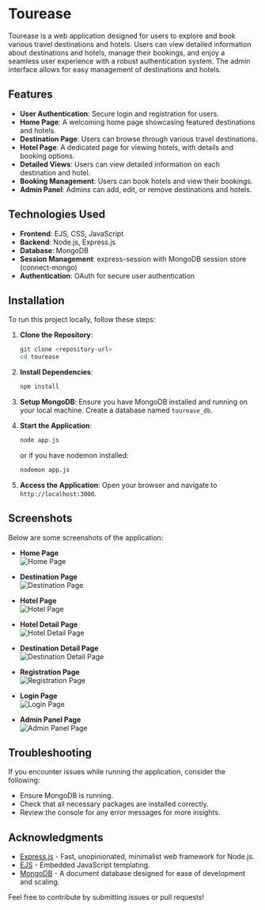 # Tourease

Tourease is a web application designed for users to explore and book various travel destinations and hotels. Users can view detailed information about destinations and hotels, manage their bookings, and enjoy a seamless user experience with a robust authentication system. The admin interface allows for easy management of destinations and hotels.

## Features

- **User Authentication**: Secure login and registration for users.
- **Home Page**: A welcoming home page showcasing featured destinations and hotels.
- **Destination Page**: Users can browse through various travel destinations.
- **Hotel Page**: A dedicated page for viewing hotels, with details and booking options.
- **Detailed Views**: Users can view detailed information on each destination and hotel.
- **Booking Management**: Users can book hotels and view their bookings.
- **Admin Panel**: Admins can add, edit, or remove destinations and hotels.

## Technologies Used

- **Frontend**: EJS, CSS, JavaScript
- **Backend**: Node.js, Express.js
- **Database**: MongoDB
- **Session Management**: express-session with MongoDB session store (connect-mongo)
- **Authentication**: OAuth for secure user authentication

## Installation

To run this project locally, follow these steps:

1. **Clone the Repository**:
   ```bash
   git clone <repository-url>
   cd tourease
   ```

2. **Install Dependencies**:
   ```bash
   npm install
   ```

3. **Setup MongoDB**:
   Ensure you have MongoDB installed and running on your local machine. Create a database named `tourease_db`.

4. **Start the Application**:
   ```bash
   node app.js
   ```
   or if you have nodemon installed:
   ```bash
   nodemon app.js
   ```

5. **Access the Application**:
   Open your browser and navigate to `http://localhost:3000`.

## Screenshots

Below are some screenshots of the application:

- **Home Page**  
![Home Page](https://raw.githubusercontent.com/theabishek/Tour-Ease/main/screenshots/home-page.jpg)

- **Destination Page**  
![Destination Page](https://raw.githubusercontent.com/theabishek/Tour-Ease/main/screenshots/destination-page.jpg)

- **Hotel Page**  
![Hotel Page](https://raw.githubusercontent.com/theabishek/Tour-Ease/main/screenshots/hotel-page.jpg)

- **Hotel Detail Page**  
![Hotel Detail Page](https://raw.githubusercontent.com/theabishek/Tour-Ease/main/screenshots/hotel-detail-page.jpg)

- **Destination Detail Page**  
![Destination Detail Page](https://raw.githubusercontent.com/theabishek/Tour-Ease/main/screenshots/destination-detail-page.jpg)

- **Registration Page**  
![Registration Page](https://raw.githubusercontent.com/theabishek/Tour-Ease/main/screenshots/registration-page.jpg)

- **Login Page**  
![Login Page](https://raw.githubusercontent.com/theabishek/Tour-Ease/main/screenshots/login-page.jpg)

- **Admin Panel Page**  
![Admin Panel Page](https://raw.githubusercontent.com/theabishek/Tour-Ease/main/screenshots/admin-panel-page.jpg)

## Troubleshooting

If you encounter issues while running the application, consider the following:

- Ensure MongoDB is running.
- Check that all necessary packages are installed correctly.
- Review the console for any error messages for more insights.

## Acknowledgments

- [Express.js](https://expressjs.com/) - Fast, unopinionated, minimalist web framework for Node.js.
- [EJS](https://ejs.co/) - Embedded JavaScript templating.
- [MongoDB](https://www.mongodb.com/) - A document database designed for ease of development and scaling.

Feel free to contribute by submitting issues or pull requests!
